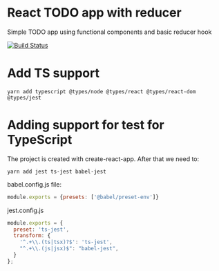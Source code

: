 # React TODO app with reducer
Simple TODO app using functional components and basic reducer hook

[![Build Status](https://app.travis-ci.com/pxai/02-react-todo-reducer-ts.svg?branch=master)](https://app.travis-ci.com/pxai/02-react-todo-reducer-ts)
# Add TS support
```shell
yarn add typescript @types/node @types/react @types/react-dom @types/jest
```

# Adding support for test for TypeScript
The project is created with create-react-app.
After that we need to:

```shell
yarn add jest ts-jest babel-jest
```

babel.config.js file:
```JavaScript
module.exports = {presets: ['@babel/preset-env']}
```

jest.config.js
```JavaScript
module.exports = {
  preset: 'ts-jest',
  transform: {
    '^.+\\.(ts|tsx)?$': 'ts-jest',
    "^.+\\.(js|jsx)$": "babel-jest",
  }
};
```